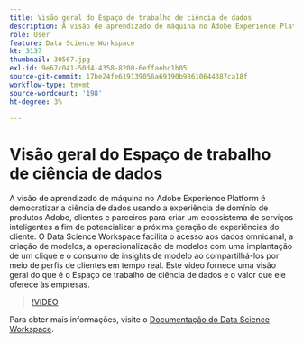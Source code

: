 ```yaml
---
title: Visão geral do Espaço de trabalho de ciência de dados
description: A visão de aprendizado de máquina no Adobe Experience Platform é democratizar a ciência de dados usando a experiência de domínio de produtos Adobe, clientes e parceiros para criar um ecossistema de serviços inteligentes a fim de potencializar a próxima geração de experiências do cliente. O Data Science Workspace facilita o acesso aos dados omnicanal, a criação de modelos, a operacionalização de modelos com uma implantação de um clique e o consumo de insights de modelo ao compartilhá-los por meio de perfis de clientes em tempo real. Este vídeo fornece uma visão geral do que é o Espaço de trabalho de ciência de dados e o valor que ele oferece às empresas.
role: User
feature: Data Science Workspace
kt: 3137
thumbnail: 30567.jpg
exl-id: 9e67c041-50d4-4358-8200-6effaebc1b05
source-git-commit: 17be24fe619139056a69190b98610644387ca18f
workflow-type: tm+mt
source-wordcount: '198'
ht-degree: 3%

---
```


# Visão geral do Espaço de trabalho de ciência de dados

A visão de aprendizado de máquina no Adobe Experience Platform é democratizar a ciência de dados usando a experiência de domínio de produtos Adobe, clientes e parceiros para criar um ecossistema de serviços inteligentes a fim de potencializar a próxima geração de experiências do cliente. O Data Science Workspace facilita o acesso aos dados omnicanal, a criação de modelos, a operacionalização de modelos com uma implantação de um clique e o consumo de insights de modelo ao compartilhá-los por meio de perfis de clientes em tempo real. Este vídeo fornece uma visão geral do que é o Espaço de trabalho de ciência de dados e o valor que ele oferece às empresas.

>[!VIDEO](https://video.tv.adobe.com/v/30567?quality=12&learn=on)

Para obter mais informações, visite o [Documentação do Data Science Workspace](https://experienceleague.adobe.com/docs/experience-platform/data-science-workspace/home.html?lang=pt-BR).